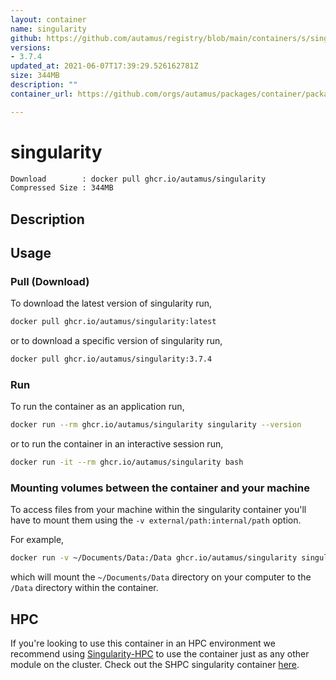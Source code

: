 ```yaml
---
layout: container
name: singularity
github: https://github.com/autamus/registry/blob/main/containers/s/singularity/spack.yaml
versions:
- 3.7.4
updated_at: 2021-06-07T17:39:29.526162781Z
size: 344MB
description: ""
container_url: https://github.com/orgs/autamus/packages/container/package/singularity

---
```

# singularity
```bash 
Download        : docker pull ghcr.io/autamus/singularity
Compressed Size : 344MB
```

## Description


## Usage
### Pull (Download)
To download the latest version of singularity run,

```bash
docker pull ghcr.io/autamus/singularity:latest
```

or to download a specific version of singularity run,

```bash
docker pull ghcr.io/autamus/singularity:3.7.4
```
### Run
To run the container as an application run,
```bash
docker run --rm ghcr.io/autamus/singularity singularity --version
```

or to run the container in an interactive session run,
```bash
docker run -it --rm ghcr.io/autamus/singularity bash
```

### Mounting volumes between the container and your machine
To access files from your machine within the singularity container you'll have to mount them using the `-v external/path:internal/path` option.

For example,
```bash
docker run -v ~/Documents/Data:/Data ghcr.io/autamus/singularity singularity /Data/myData.csv
```
which will mount the `~/Documents/Data` directory on your computer to the `/Data` directory within the container.

## HPC
If you're looking to use this container in an HPC environment we recommend using [Singularity-HPC](https://singularity-hpc.readthedocs.io) to use the container just as any other module on the cluster. Check out the SHPC singularity container [here](https://singularityhub.github.io/singularity-hpc/r/ghcr.io-autamus-singularity/).